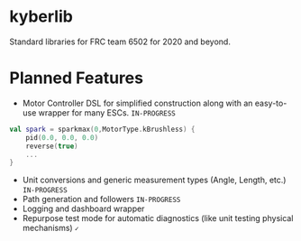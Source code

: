 # kyberlib
Standard libraries for FRC team 6502 for 2020 and beyond.

# Planned Features
- Motor Controller DSL for simplified construction along with an easy-to-use wrapper for many ESCs. `IN-PROGRESS`
```kotlin
val spark = sparkmax(0,MotorType.kBrushless) {
    pid(0.0, 0.0, 0.0)
    reverse(true)            
    ...
}
```
- Unit conversions and generic measurement types (Angle, Length, etc.) `IN-PROGRESS`
- Path generation and followers `IN-PROGRESS`
- Logging and dashboard wrapper
- Repurpose test mode for automatic diagnostics (like unit testing physical mechanisms) `✓`